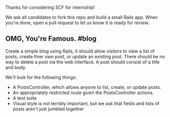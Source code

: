 Thanks for considering SCF for internship!

We ask all candidates to fork this repo and build a small Rails app. When you're done, open a pull request to let us know it is ready for review.

## OMG, You're Famous. #blog

Create a simple blog using Rails, it should allow visitors to view a list of posts, create thier own post, or update an existing post. There should be no way to delete a post via the web interface. A post should consist of a title and body.

We'll look for the following things:

- A PostsController, which allows anyone to list, create, or update posts.
- An appropriately restricted route given the PostsController actions.
- A test suite
- Visual style is not terribly important, but we ask that fields and lists of posts aren't just jumbled together
